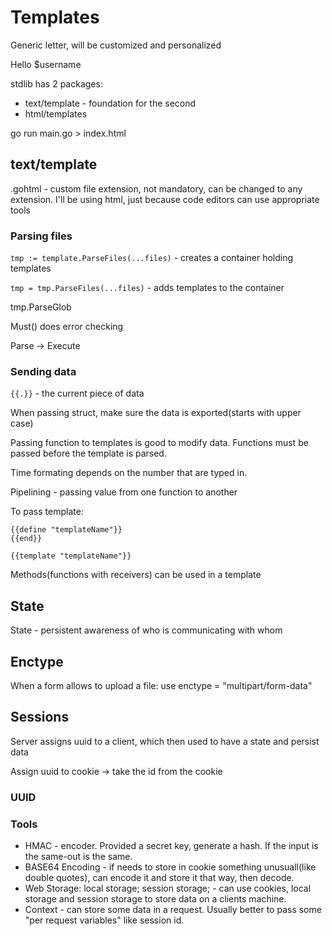 # Templates
Generic letter, will be customized and personalized

Hello $username

stdlib has 2 packages:  

* text/template - foundation for the second
* html/templates

go run main.go > index.html

## text/template

.gohtml - custom file extension, not mandatory, can be changed to any extension. I'll be using html, just because code editors can use appropriate tools

### Parsing files 

```tmp := template.ParseFiles(...files)``` - creates a container holding templates

```tmp = tmp.ParseFiles(...files)``` - adds templates to the container

tmp.ParseGlob

Must() does error checking

Parse -> Execute

### Sending data

```{{.}}``` - the current piece of data

When passing struct, make sure the data is exported(starts with upper case)

Passing function to templates is good to modify data. Functions must be passed before the template is parsed.

Time formating depends on the number that are typed in.

Pipelining - passing value from one function to another

To pass template:
```
{{define "templateName"}}
{{end}}

{{template "templateName"}}
```

Methods(functions with receivers) can be used in a template

## State

State - persistent awareness of who is communicating with whom 

## Enctype

When a form allows to upload a file: use enctype = "multipart/form-data"

## Sessions

Server assigns uuid to a client, which then used to have a state and persist data

Assign uuid to cookie -> take the id from the cookie

### UUID



### Tools

* HMAC - encoder. Provided a secret key, generate a hash. If the input is the same-out is the same.
* BASE64 Encoding - if needs to store in cookie something unusuall(like double quotes), can encode it and store it that way, then decode.
* Web Storage: local storage; session storage; - can use cookies, local storage and session storage to store data on a clients machine.
* Context - can store some data in a request. Usually better to pass some "per request variables" like session id.
